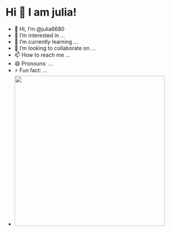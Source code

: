 # Hi 👋 I am julia! 
- 👋 Hi, I’m @julia6680
- 👀 I’m interested in ...
- 🌱 I’m currently learning ...
- 💞️ I’m looking to collaborate on ...
- 📫 How to reach me ...
- 😄 Pronouns: ...
- ⚡ Fun fact: ...
-  <img src="https://github-readme-stats.vercel.app/api?username=pr2tik1&show_icons=true&theme=bear" width="400">

<!---
julia6680/julia6680 is a ✨ special ✨ repository because its `README.md` (this file) appears on your GitHub profile.
You can click the Preview link to take a look at your changes.
--->
